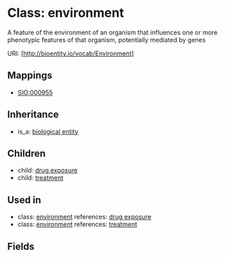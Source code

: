 # Class: environment


A feature of the environment of an organism that influences one or more phenotypic features of that organism, potentially mediated by genes

URI: [http://bioentity.io/vocab/Environment]
## Mappings

 * [SIO:000955](http://semanticscience.org/resource/SIO_000955)
## Inheritance

 *  is_a: [biological entity](BiologicalEntity.md)
## Children

 *  child: [drug exposure](DrugExposure.md)
 *  child: [treatment](Treatment.md)
## Used in

 *  class: [environment](Environment.md) references: [drug exposure](DrugExposure.md)
 *  class: [environment](Environment.md) references: [treatment](Treatment.md)
## Fields

